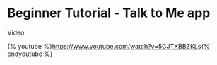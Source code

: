 # Beginner Tutorial - Talk to Me app

Video

{% youtube %}https://www.youtube.com/watch?v=5CJTXBBZKLs{% endyoutube %}




